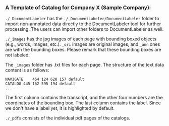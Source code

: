 ### A Template of Catalog for Company X (Sample Company):
`./_DocumentLabeler` has the `./_DocumentLabeler/DocumentLabeler` folder to import non-annotated data directly to the DocumentLabeler tool for further processing. The users can import other folders to DocumentLabeler as well.  

`./_images` has the jpg images of each page with bounding boxed objects (e.g., words, images, etc.). `_ori` images are original images, and `_ann` ones are with the bounding boxes. Please remark that these bounding boxes are not labeled.  

The `_images` folder has .txt files for each page. The structure of the text data content is as follows:
```
NAVIGATE	464	124	620	157	default
CATALOG	445	162	595	194	default
...

```
The first column contains the transcript, and the other four numbers are the coordinates of the bounding box. The last column contains the label. Since we don't have a label yet, it is highlighted by default.

`./_pdfs` consists of the individual pdf pages of the catalogs.
